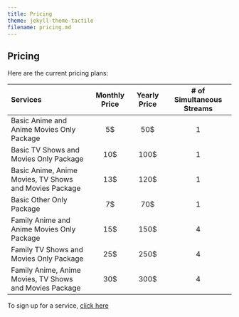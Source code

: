 ```yaml
---
title: Pricing
theme: jekyll-theme-tactile
filename: pricing.md
--- 
```


## Pricing

Here are the current pricing plans:

| Services | Monthly Price | Yearly Price | # of Simultaneous Streams |
| :---         |     :---:      |         :---: |           :---: |
| Basic Anime and Anime Movies Only Package  | 5$     | 50$    | 1   |
| Basic TV Shows and Movies Only Package    | 10$      | 100$      | 1     |
| Basic Anime, Anime Movies, TV Shows and Movies Package  | 13$    | 120$    | 1   |
| Basic Other Only Package    | 7$       | 70$      | 1     |
| Family Anime and Anime Movies Only Package  | 15$     | 150$   | 4   |
| Family TV Shows and Movies Only Package    | 25$      | 250$      | 4     |
| Family Anime, Anime Movies, TV Shows and Movies Package  | 30$     | 300$    | 4   |


To sign up for a service, [click here](signup.md)
